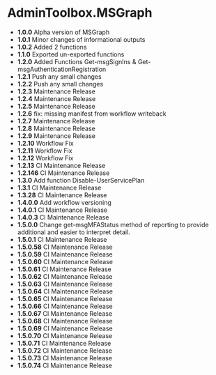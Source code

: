 # **AdminToolbox.MSGraph**

* **1.0.0** Alpha version of MSGraph
* **1.0.1** Minor changes of informational outputs
* **1.0.2** Added 2 functions
* **1.1.0** Exported un-exported functions
* **1.2.0** Added Functions Get-msgSignIns & Get-msgAuthenticationRegistration
* **1.2.1** Push any small changes
* **1.2.2** Push any small changes
* **1.2.3** Maintenance Release
* **1.2.4** Maintenance Release
* **1.2.5** Maintenance Release
* **1.2.6** fix: missing manifest from workflow writeback
* **1.2.7** Maintenance Release
* **1.2.8** Maintenance Release
* **1.2.9** Maintenance Release
* **1.2.10** Workflow Fix
* **1.2.11** Workflow Fix
* **1.2.12** Workflow Fix
* **1.2.13** CI Maintenance Release
* **1.2.146** CI Maintenance Release
* **1.3.0** Add function Disable-UserServicePlan
* **1.3.1** CI Maintenance Release
* **1.3.28** CI Maintenance Release
* **1.4.0.0** Add workflow versioning
* **1.4.0.1** CI Maintenance Release
* **1.4.0.3** CI Maintenance Release
* **1.5.0.0** Change get-msgMFAStatus method of reporting to provide additional and easier to interpret detail.
* **1.5.0.1** CI Maintenance Release
* **1.5.0.58** CI Maintenance Release
* **1.5.0.59** CI Maintenance Release
* **1.5.0.60** CI Maintenance Release
* **1.5.0.61** CI Maintenance Release
* **1.5.0.62** CI Maintenance Release
* **1.5.0.63** CI Maintenance Release
* **1.5.0.64** CI Maintenance Release
* **1.5.0.65** CI Maintenance Release
* **1.5.0.66** CI Maintenance Release
* **1.5.0.67** CI Maintenance Release
* **1.5.0.68** CI Maintenance Release
* **1.5.0.69** CI Maintenance Release
* **1.5.0.70** CI Maintenance Release
* **1.5.0.71** CI Maintenance Release
* **1.5.0.72** CI Maintenance Release
* **1.5.0.73** CI Maintenance Release
* **1.5.0.74** CI Maintenance Release